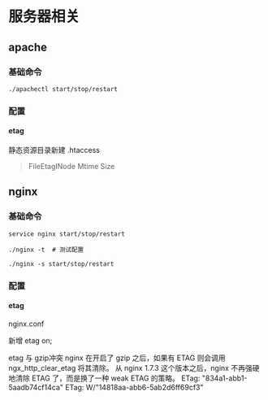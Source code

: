 # 服务器相关

## apache 

### 基础命令
```shell
./apachectl start/stop/restart
```

### 配置

#### etag

静态资源目录新建 .htaccess
> FileEtagINode Mtime Size



## nginx

### 基础命令

```shell
service nginx start/stop/restart

./nginx -t  # 测试配置

./nginx -s start/stop/restart
```

### 配置

#### etag

nginx.conf

新增 etag on;

etag 与 gzip冲突
nginx 在开启了 gzip 之后，如果有 ETAG 则会调用 ngx_http_clear_etag 将其清除。
从 nginx 1.7.3 这个版本之后，nginx 不再强硬地清除 ETAG 了，而是换了一种 weak ETAG 的策略。
ETag: "834a1-abb1-5aadb74cf14ca"
ETag: W/"14818aa-abb6-5ab2d6ff69cf3"
